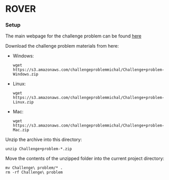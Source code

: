 # ROVER

### Setup

The main webpage for the challenge problem can be found
[here](https://mdetools.github.io/mdetools18/challengeproblem.html)

Download the challenge problem materials from here:  
- Windows:
  ```
  wget https://s3.amazonaws.com/challengeproblemmichal/Challenge+problem-Windows.zip
  ```
- Linux:
  ```
  wget https://s3.amazonaws.com/challengeproblemmichal/Challenge+problem-Linux.zip
  ```
- Mac:
  ```
  wget https://s3.amazonaws.com/challengeproblemmichal/Challenge+problem-Mac.zip
  ```

Unzip the archive into this directory:
```
unzip Challenge+problem-*.zip
```

Move the contents of the unzipped folder into the current project directory:
```
mv Challenge\ problem/* .
rm -rf Challenge\ problem
```
